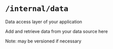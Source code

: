 # `/internal/data`

Data access layer of your application

Add and retrieve data from your data source here

Note: may be versioned if necessary
